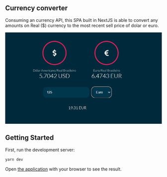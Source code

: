 ## Currency converter

Consuming an currency API, this SPA built in NextJS is able to convert any amounts on Real ($) currency to the most recent sell price of dolar or euro.

![SPA image](./image.PNG)

## Getting Started

First, run the development server:

```bash
yarn dev
```

Open [the application](http://localhost:3000) with your browser to see the result.


